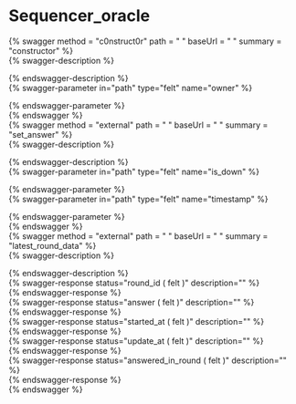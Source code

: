 
Sequencer_oracle
================
  
{% swagger method = "c0nstruct0r" path = " " baseUrl = " " summary = "constructor" %}  
{% swagger-description %}  
  
{% endswagger-description %}  
{% swagger-parameter in="path" type="felt" name="owner" %}  
  
{% endswagger-parameter %}  
{% endswagger %}  
{% swagger method = "external" path = " " baseUrl = " " summary = "set_answer" %}  
{% swagger-description %}  
  
{% endswagger-description %}  
{% swagger-parameter in="path" type="felt" name="is_down" %}  
  
{% endswagger-parameter %}  
{% swagger-parameter in="path" type="felt" name="timestamp" %}  
  
{% endswagger-parameter %}  
{% endswagger %}  
{% swagger method = "external" path = " " baseUrl = " " summary = "latest_round_data" %}  
{% swagger-description %}  
  
{% endswagger-description %}  
{% swagger-response status="round_id ( felt )" description="" %}  
{% endswagger-response %}  
{% swagger-response status="answer ( felt )" description="" %}  
{% endswagger-response %}  
{% swagger-response status="started_at ( felt )" description="" %}  
{% endswagger-response %}  
{% swagger-response status="update_at ( felt )" description="" %}  
{% endswagger-response %}  
{% swagger-response status="answered_in_round ( felt )" description="" %}  
{% endswagger-response %}  
{% endswagger %}